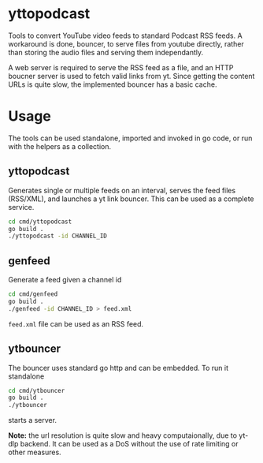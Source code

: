 # yttopodcast
Tools to convert YouTube video feeds to standard Podcast RSS feeds. A workaround is done, bouncer,
to serve files from youtube directly, rather than storing the audio files and serving them
independantly.

A web server is required to serve the RSS feed as a file, and an HTTP boucner server is used to
fetch valid links from yt. Since getting the content URLs is quite slow, the implemented bouncer
has a basic cache.

# Usage
The tools can be used standalone, imported and invoked in go code, or run with the helpers as a collection. 

## yttopodcast
Generates single or multiple feeds on an interval, serves the feed files (RSS/XML), and launches a yt 
link bouncer. This can be used as a complete service.
```sh
cd cmd/yttopodcast
go build .
./yttopodcast -id CHANNEL_ID
```

## genfeed
Generate a feed given a channel id
```sh
cd cmd/genfeed
go build .
./genfeed -id CHANNEL_ID > feed.xml
```
`feed.xml` file can be used as an RSS feed.

## ytbouncer
The bouncer uses standard go http and can be embedded. To run it standalone
```sh
cd cmd/ytbouncer
go build .
./ytbouncer
```
starts a server.

**Note:** the url resolution is quite slow and heavy computaionally, due to yt-dlp backend. It can be used
as a DoS without the use of rate limiting or other measures.


